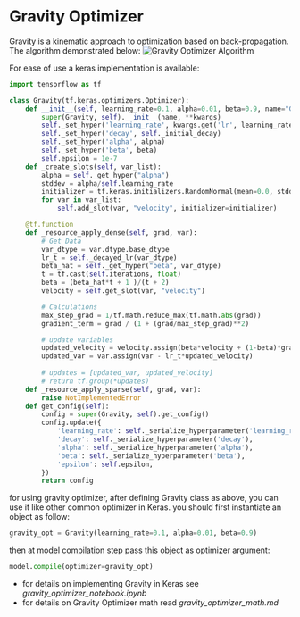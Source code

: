 # Gravity Optimizer
Gravity is a kinematic approach to optimization based on back-propagation. The algorithm demonstrated below:
![Gravity Optimizer Algorithm](https://raw.githubusercontent.com/dariush-bahrami/gravity.optimizer/master/materials/Gravity%20Optimizer%20-%20Algorithm.svg)

For ease of use a keras implementation is available:
```python
import tensorflow as tf

class Gravity(tf.keras.optimizers.Optimizer):
    def __init__(self, learning_rate=0.1, alpha=0.01, beta=0.9, name="Gravity", **kwargs):
        super(Gravity, self).__init__(name, **kwargs)
        self._set_hyper('learning_rate', kwargs.get('lr', learning_rate))
        self._set_hyper('decay', self._initial_decay)
        self._set_hyper('alpha', alpha)
        self._set_hyper('beta', beta)
        self.epsilon = 1e-7
    def _create_slots(self, var_list):
        alpha = self._get_hyper("alpha")
        stddev = alpha/self.learning_rate
        initializer = tf.keras.initializers.RandomNormal(mean=0.0, stddev=stddev, seed=None)
        for var in var_list:
            self.add_slot(var, "velocity", initializer=initializer)

    @tf.function
    def _resource_apply_dense(self, grad, var):
        # Get Data
        var_dtype = var.dtype.base_dtype
        lr_t = self._decayed_lr(var_dtype)
        beta_hat = self._get_hyper("beta", var_dtype)
        t = tf.cast(self.iterations, float)
        beta = (beta_hat*t + 1 )/(t + 2)
        velocity = self.get_slot(var, "velocity")

        # Calculations
        max_step_grad = 1/tf.math.reduce_max(tf.math.abs(grad))
        gradient_term = grad / (1 + (grad/max_step_grad)**2)

        # update variables
        updated_velocity = velocity.assign(beta*velocity + (1-beta)*gradient_term) 
        updated_var = var.assign(var - lr_t*updated_velocity)       
        
        # updates = [updated_var, updated_velocity]
        # return tf.group(*updates)
    def _resource_apply_sparse(self, grad, var):
        raise NotImplementedError
    def get_config(self):
        config = super(Gravity, self).get_config()
        config.update({
            'learning_rate': self._serialize_hyperparameter('learning_rate'),
            'decay': self._serialize_hyperparameter('decay'),
            'alpha': self._serialize_hyperparameter('alpha'),
            'beta': self._serialize_hyperparameter('beta'),
            'epsilon': self.epsilon,
        })
        return config
```
for using gravity optimizer, after defining Gravity class as above, you can use it like other common optimizer in Keras. you should first instantiate an object as follow: 
```python
gravity_opt = Gravity(learning_rate=0.1, alpha=0.01, beta=0.9)
```
then at model compilation step pass this object as optimizer argument:
```python
model.compile(optimizer=gravity_opt)
```

* for details on implementing Gravity in Keras see _gravity_optimizer_notebook.ipynb_ 
* for details on Gravity Optimizer math read _gravity_optimizer_math.md_
